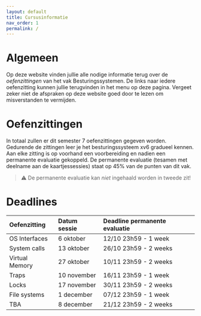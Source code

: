 ```yaml
---
layout: default
title: Cursusinformatie
nav_order: 1
permalink: /
---
```


# Algemeen

Op deze website vinden jullie alle nodige informatie terug over de *oefenzittingen* van het vak Besturingssystemen.
De links naar iedere oefenzitting kunnen jullie terugvinden in het menu op deze pagina.
Vergeet zeker niet de afspraken op deze website goed door te lezen om misverstanden te vermijden.

# Oefenzittingen

In totaal zullen er dit semester 7 oefenzittingen gegeven worden.
Gedurende de zittingen leer je het besturingssysteem xv6 gradueel kennen.
Aan elke zitting is op voorhand een voorbereiding en nadien een permanente evaluatie gekoppeld.
De permanente evaluatie (tesamen met deelname aan de kaartjessessies) staat op 45% van de punten van dit vak.

> :warning: De permanente evaluatie kan *niet* ingehaald worden in tweede zit!

# Deadlines

| Oefenzitting  | Datum sessie | Deadline permanente evaluatie |
|:--------------|:-------------|:------------------------------|
| OS Interfaces | 6 oktober    | 12/10 23h59 - 1 week
| System calls  | 13 oktober   | 26/10 23h59 - 2 weeks
| Virtual Memory| 27 oktober   | 10/11 23h59 - 2 weeks
| Traps         | 10 november  | 16/11 23h59 - 1 week
| Locks         | 17 november  | 30/11 23h59 - 2 weeks
| File  systems | 1 december   | 07/12 23h59 - 1 week
| TBA           | 8 december   | 21/12 23h59 - 2 weeks